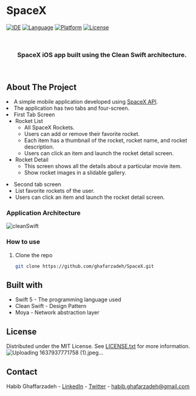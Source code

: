# SpaceX
<div id="top"></div>

[![IDE](https://img.shields.io/badge/Xcode-13.2.1-blue.svg)](https://developer.apple.com/xcode/)
[![Language](https://img.shields.io/badge/swift-5-orange.svg)](https://swift.org)
[![Platform](https://img.shields.io/badge/iOS-13-green.svg)](https://developer.apple.com/ios/)
[![License](https://img.shields.io/github/license/Clean-Swift/CleanStore.svg)](LICENSE)

<!-- PROJECT LOGO -->
<br />
<div align="center">

  <h3 align="center">SpaceX iOS app built using the Clean Swift architecture. </h3>
  <br />

</div>

<!-- ABOUT THE PROJECT -->
## About The Project


<li>A simple mobile application developed using <a href="https://github.com/r-spacex/SpaceX-API">SpaceX API</a>.</li>
<li>The application has two tabs and four-screen.</li>
<li>First Tab Screen
<ul dir="auto">
<li>Rocket List
<ul dir="auto">
<li>All SpaceX Rockets.</li>
<li>Users can add or remove their favorite rocket.</li>
<li>Each item has a thumbnail of the rocket, rocket name, and rocket description.</li>
<li>Users can click an item and launch the rocket detail screen.</li>
</ul>
</li>
<li>Rocket Detail
<ul dir="auto">
<li>This screen shows all the details about a particular movie item.</li>
<li>Show rocket images in a slidable gallery.</li>
</ul>
</li>
</ul>
</li>
<li>Second tab screen
<ul dir="auto">
<li>List favorite rockets of the user.</li>
<li>Users can click an item and launch the rocket detail screen.</li>
</ul>
</li>

### Application Architecture

![cleanSwift](https://user-images.githubusercontent.com/13693120/155003921-0bc2b013-dcc6-4b16-a134-db8734712975.png)


### How to use

1. Clone the repo
   ```sh
   git clone https://github.com/ghafarzadeh/SpaceX.git
   ```

<!-- Built with -->
## Built with

- Swift 5 - The programming language used
- Clean Swift - Design Pattern
- Moya - Network abstraction layer


<!-- LICENSE -->
## License

Distributed under the MIT License. See <a href="https://github.com/ghafarzadeh/SpaceX/blob/main/LICENSE">LICENSE.txt</a> for more information.
![Uploading 1637937771758 (1).jpeg…]()




<!-- CONTACT -->
## Contact

Habib Ghaffarzadeh - [LinkedIn](https://www.linkedin.com/in/habib-ghafarzadeh-b4303939/) - [Twitter](https://twitter.com/h_ghafarzadeh) - habib.ghafarzadeh@gmail.com

<br />
<br />

<!-- MARKDOWN LINKS & IMAGES -->
<!-- https://www.markdownguide.org/basic-syntax/#reference-style-links -->
[contributors-shield]: https://img.shields.io/github/contributors/othneildrew/Best-README-Template.svg?style=for-the-badge
[contributors-url]: https://github.com/othneildrew/Best-README-Template/graphs/contributors
[forks-shield]: https://img.shields.io/github/forks/othneildrew/Best-README-Template.svg?style=for-the-badge
[forks-url]: https://github.com/othneildrew/Best-README-Template/network/members
[stars-shield]: https://img.shields.io/github/stars/othneildrew/Best-README-Template.svg?style=for-the-badge
[stars-url]: https://github.com/othneildrew/Best-README-Template/stargazers
[issues-shield]: https://img.shields.io/github/issues/othneildrew/Best-README-Template.svg?style=for-the-badge
[issues-url]: https://github.com/othneildrew/Best-README-Template/issues
[license-shield]: https://img.shields.io/github/license/othneildrew/Best-README-Template.svg?style=for-the-badge
[license-url]: https://github.com/othneildrew/Best-README-Template/blob/master/LICENSE.txt
[linkedin-shield]: https://img.shields.io/badge/-LinkedIn-black.svg?style=for-the-badge&logo=linkedin&colorB=555
[linkedin-url]: https://linkedin.com/in/othneildrew
[product-screenshot]: images/screenshot.png
